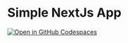 # Simple NextJs App 
[![Open in GitHub Codespaces](https://github.com/codespaces/badge.svg)](https://github.com/codespaces/new?hide_repo_select=true&ref=main&repo=518159665&machine=standardLinux32gb&location=EastUs)

